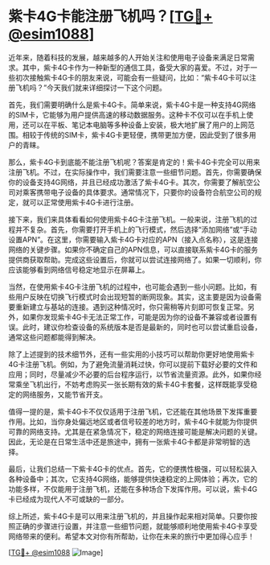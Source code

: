 # 紫卡4G卡能注册飞机吗？[[TG💪+ @esim1088](https://t.me/s/esim1088)]

近年来，随着科技的发展，越来越多的人开始关注和使用电子设备来满足日常需求。其中，紫卡4G卡作为一种新型的通信工具，备受大家的喜爱。不过，对于一些初次接触紫卡4G卡的朋友来说，可能会有一些疑问，比如：“紫卡4G卡可以注册飞机吗？”今天我们就来详细探讨一下这个问题。

首先，我们需要明确什么是紫卡4G卡。简单来说，紫卡4G卡是一种支持4G网络的SIM卡，它能够为用户提供高速的移动数据服务。这种卡不仅可以在手机上使用，还可以在平板、笔记本电脑等多种设备上安装，极大地扩展了用户的上网范围。相较于传统的SIM卡，紫卡4G卡更轻便，携带更加方便，因此受到了很多用户的青睐。

那么，紫卡4G卡到底能不能注册飞机呢？答案是肯定的！紫卡4G卡完全可以用来注册飞机。不过，在实际操作中，我们需要注意一些细节问题。首先，你需要确保你的设备支持4G网络，并且已经成功激活了紫卡4G卡。其次，你需要了解航空公司对乘客携带电子设备的具体要求。通常情况下，只要你的设备符合航空公司的规定，就可以正常使用紫卡4G卡进行注册。

接下来，我们来具体看看如何使用紫卡4G卡注册飞机。一般来说，注册飞机的过程并不复杂。首先，你需要打开手机上的飞行模式，然后选择“添加网络”或“手动设置APN”。在这里，你需要输入紫卡4G卡对应的APN（接入点名称），这是连接网络的关键步骤。如果你不确定自己的APN信息，可以直接联系紫卡4G卡的服务提供商获取帮助。完成这些设置后，你就可以尝试连接网络了。如果一切顺利，你应该能够看到网络信号稳定地显示在屏幕上。

当然，在使用紫卡4G卡注册飞机的过程中，也可能会遇到一些小问题。比如，有些用户反映在切换飞行模式时会出现短暂的断网现象。其实，这主要是因为设备需要重新建立与基站的连接。遇到这种情况时，你只需稍等片刻即可恢复正常。另外，如果你发现紫卡4G卡无法正常工作，可能是因为你的设备不兼容或者设置有误。此时，建议你检查设备的系统版本是否是最新的，同时也可以尝试重启设备，通常这些问题都能得到解决。

除了上述提到的技术细节外，还有一些实用的小技巧可以帮助你更好地使用紫卡4G卡注册飞机。例如，为了避免流量消耗过快，你可以提前下载好必要的文件和应用；同时，尽量减少不必要的后台程序运行，以节省流量资源。此外，如果你经常乘坐飞机出行，不妨考虑购买一张长期有效的紫卡4G卡套餐，这样既能享受稳定的网络服务，又能节省开支。

值得一提的是，紫卡4G卡不仅仅适用于注册飞机，它还能在其他场景下发挥重要作用。比如，当你身处偏远地区或者信号较差的地方时，紫卡4G卡就能为你提供可靠的网络支持。尤其是在紧急情况下，稳定的网络连接可能是解决问题的关键。因此，无论是在日常生活中还是旅途中，拥有一张紫卡4G卡都是非常明智的选择。

最后，让我们总结一下紫卡4G卡的优点。首先，它的便携性极强，可以轻松装入各种设备中；其次，它支持4G网络，能够提供快速稳定的上网体验；再次，它的功能多样，不仅能用于注册飞机，还能在多种场合下发挥作用。可以说，紫卡4G卡已经成为现代人不可或缺的一部分。

综上所述，紫卡4G卡是可以用来注册飞机的，并且操作起来相对简单。只要你按照正确的步骤进行设置，并注意一些细节问题，就能够顺利地使用紫卡4G卡享受网络带来的便利。希望本文对你有所帮助，让你在未来的旅行中更加得心应手！

[[TG💪+ @esim1088](https://t.me/s/esim1088) ![Image](https://i.postimg.cc/4NQfJmqS/Snipaste-2025-05-13-00-14-12.png)]